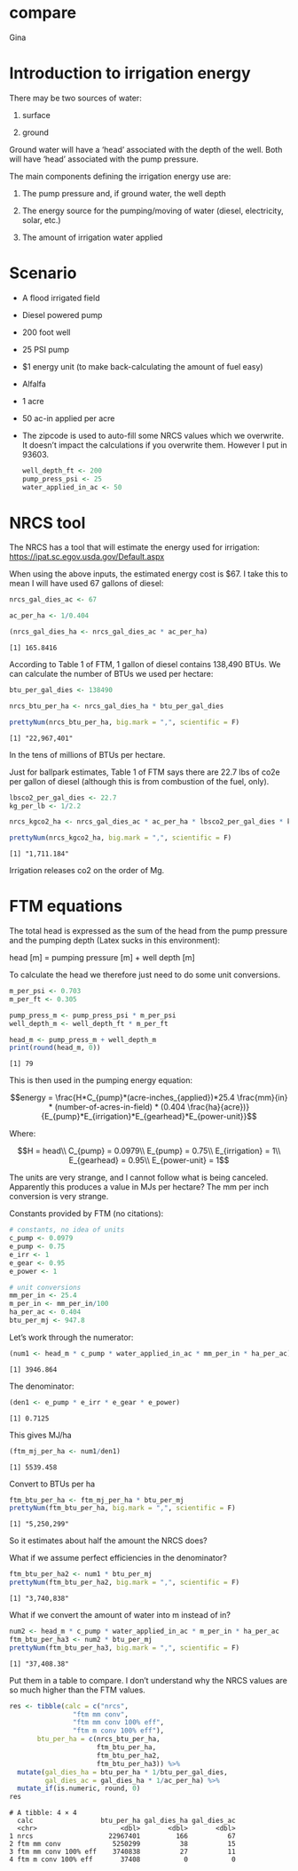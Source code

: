 compare
================
Gina

# Introduction to irrigation energy

There may be two sources of water:

1.  surface

2.  ground

Ground water will have a ‘head’ associated with the depth of the well.
Both will have ‘head’ associated with the pump pressure.  

The main components defining the irrigation energy use are:

1.  The pump pressure and, if ground water, the well depth

2.  The energy source for the pumping/moving of water (diesel,
    electricity, solar, etc.)

3.  The amount of irrigation water applied

# Scenario

- A flood irrigated field

- Diesel powered pump

- 200 foot well

- 25 PSI pump

- \$1 energy unit (to make back-calculating the amount of fuel easy)

- Alfalfa

- 1 acre

- 50 ac-in applied per acre

- The zipcode is used to auto-fill some NRCS values which we overwrite.
  It doesn’t impact the calculations if you overwrite them. However I
  put in 93603.

  ``` r
  well_depth_ft <- 200
  pump_press_psi <- 25
  water_applied_in_ac <- 50
  ```

# NRCS tool

The NRCS has a tool that will estimate the energy used for irrigation:
<https://ipat.sc.egov.usda.gov/Default.aspx>

When using the above inputs, the estimated energy cost is \$67. I take
this to mean I will have used 67 gallons of diesel:

``` r
nrcs_gal_dies_ac <- 67

ac_per_ha <- 1/0.404

(nrcs_gal_dies_ha <- nrcs_gal_dies_ac * ac_per_ha)
```

    [1] 165.8416

According to Table 1 of FTM, 1 gallon of diesel contains 138,490 BTUs.
We can calculate the number of BTUs we used per hectare:

``` r
btu_per_gal_dies <- 138490

nrcs_btu_per_ha <- nrcs_gal_dies_ha * btu_per_gal_dies

prettyNum(nrcs_btu_per_ha, big.mark = ",", scientific = F)
```

    [1] "22,967,401"

In the tens of millions of BTUs per hectare.

Just for ballpark estimates, Table 1 of FTM says there are 22.7 lbs of
co2e per gallon of diesel (although this is from combustion of the fuel,
only).

``` r
lbsco2_per_gal_dies <- 22.7
kg_per_lb <- 1/2.2

nrcs_kgco2_ha <- nrcs_gal_dies_ac * ac_per_ha * lbsco2_per_gal_dies * kg_per_lb

prettyNum(nrcs_kgco2_ha, big.mark = ",", scientific = F)
```

    [1] "1,711.184"

Irrigation releases co2 on the order of Mg.

# FTM equations

The total head is expressed as the sum of the head from the pump
pressure and the pumping depth (Latex sucks in this environment):

head \[m\] = pumping pressure \[m\] + well depth \[m\]

To calculate the head we therefore just need to do some unit
conversions.

``` r
m_per_psi <- 0.703
m_per_ft <- 0.305

pump_press_m <- pump_press_psi * m_per_psi
well_depth_m <- well_depth_ft * m_per_ft

head_m <- pump_press_m + well_depth_m
print(round(head_m, 0))
```

    [1] 79

This is then used in the pumping energy equation:

$$energy = \frac{H*C_{pump}*(acre-inches_{applied})*25.4 \frac{mm}{in} * (number-of-acres-in-field) * (0.404 \frac{ha}{acre})}{E_{pump}*E_{irrigation}*E_{gearhead}*E_{power-unit}}$$

Where:

$$H = head\\
C_{pump} = 0.0979\\
E_{pump} = 0.75\\
E_{irrigation} = 1\\
E_{gearhead} = 0.95\\
E_{power-unit} = 1$$

The units are very strange, and I cannot follow what is being canceled.
Apparently this produces a value in MJs per hectare? The mm per inch
conversion is very strange.

Constants provided by FTM (no citations):

``` r
# constants, no idea of units
c_pump <- 0.0979
e_pump <- 0.75
e_irr <- 1
e_gear <- 0.95
e_power <- 1

# unit conversions
mm_per_in <- 25.4
m_per_in <- mm_per_in/100
ha_per_ac <- 0.404
btu_per_mj <- 947.8
```

Let’s work through the numerator:

``` r
(num1 <- head_m * c_pump * water_applied_in_ac * mm_per_in * ha_per_ac)
```

    [1] 3946.864

The denominator:

``` r
(den1 <- e_pump * e_irr * e_gear * e_power)
```

    [1] 0.7125

This gives MJ/ha

``` r
(ftm_mj_per_ha <- num1/den1)
```

    [1] 5539.458

Convert to BTUs per ha

``` r
ftm_btu_per_ha <- ftm_mj_per_ha * btu_per_mj
prettyNum(ftm_btu_per_ha, big.mark = ",", scientific = F)
```

    [1] "5,250,299"

So it estimates about half the amount the NRCS does?

What if we assume perfect efficiencies in the denominator?

``` r
ftm_btu_per_ha2 <- num1 * btu_per_mj
prettyNum(ftm_btu_per_ha2, big.mark = ",", scientific = F)
```

    [1] "3,740,838"

What if we convert the amount of water into m instead of in?

``` r
num2 <- head_m * c_pump * water_applied_in_ac * m_per_in * ha_per_ac
ftm_btu_per_ha3 <- num2 * btu_per_mj
prettyNum(ftm_btu_per_ha3, big.mark = ",", scientific = F)
```

    [1] "37,408.38"

Put them in a table to compare. I don’t understand why the NRCS values
are so much higher than the FTM values.

``` r
res <- tibble(calc = c("nrcs", 
                "ftm mm conv", 
                "ftm mm conv 100% eff", 
                "ftm m conv 100% eff"),
       btu_per_ha = c(nrcs_btu_per_ha,
                      ftm_btu_per_ha,
                      ftm_btu_per_ha2,
                      ftm_btu_per_ha3)) %>% 
  mutate(gal_dies_ha = btu_per_ha * 1/btu_per_gal_dies,
         gal_dies_ac = gal_dies_ha * 1/ac_per_ha) %>% 
  mutate_if(is.numeric, round, 0)
res
```

    # A tibble: 4 × 4
      calc                 btu_per_ha gal_dies_ha gal_dies_ac
      <chr>                     <dbl>       <dbl>       <dbl>
    1 nrcs                   22967401         166          67
    2 ftm mm conv             5250299          38          15
    3 ftm mm conv 100% eff    3740838          27          11
    4 ftm m conv 100% eff       37408           0           0
